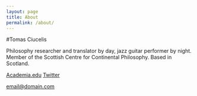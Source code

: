 ```yaml
---
layout: page
title: About
permalink: /about/
---
```

  
#Tomas Ciucelis
  
Philosophy researcher and translator by day, jazz guitar performer by night. Member of the Scottish Centre for Continental Philosophy. Based in Scotland.
  
[Academia.edu](http://academia.edu) [Twitter](http://www.twitter.com/TomasCiucelis)
    
[email@domain.com](mailto:email@domain.com)
